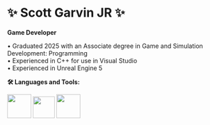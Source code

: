 # ✨ Scott Garvin JR ✨

**Game Developer**

• Graduated 2025 with an Associate degree in Game and Simulation Development: Programming  
• Experienced in C++ for use in Visual Studio  
• Experienced in Unreal Engine 5  


**🛠️ Languages and Tools:**  

<img src="https://github.com/user-attachments/assets/f7394ff0-6fdc-4755-8b7a-c7b3584d4a8f" width="55" height="55"> <img src="https://github.com/user-attachments/assets/436a0051-8735-4992-9660-e2a874863df9" width="50" height="50">  <img src="https://github.com/user-attachments/assets/7c8abe2e-b8cc-4bf7-8b8d-0b61eda2a06c" width="55" height="55">
